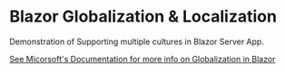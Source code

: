 # Blazor Globalization & Localization

Demonstration of Supporting multiple cultures in Blazor Server App.

[See Micorsoft's Documentation for more info on Globalization in Blazor](https://docs.microsoft.com/en-us/aspnet/core/blazor/globalization-localization?view=aspnetcore-6.0&pivots=server)
